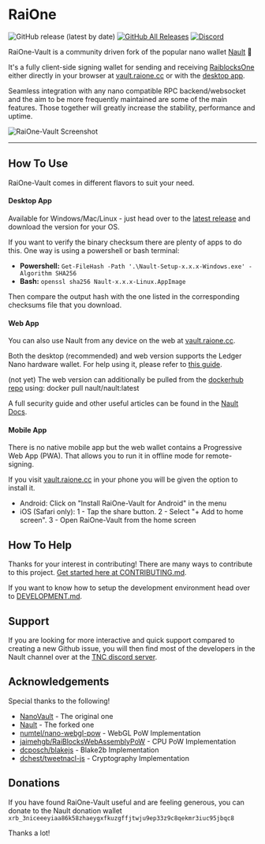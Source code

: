 # RaiOne

![GitHub release (latest by date)](https://img.shields.io/github/v/release/raiblocksone/raione-vault)
[![GitHub All Releases](https://img.shields.io/github/downloads/raiblocksone/raione-vault/total)](https://github.com/raiblocksone/raione-vault/releases/latest)
[![Discord](https://img.shields.io/badge/discord-join%20chat-orange.svg?logo=discord&color=7289DA)](https://discord.gg/RRMh2s8ZWT)

RaiOne-Vault is a community driven fork of the popular nano wallet [Nault](https://github.com/nault/nault) 💙

It's a fully client-side signing wallet for sending and receiving [RaiblocksOne](https://github.com/raiblocksone/raiblocksone-node/) either directly in your browser at [vault.raione.cc](https://vault.raione.cc) or with the [desktop app](https://github.com/raiblocksone/raione-vault/releases/latest).

Seamless integration with any nano compatible RPC backend/websocket and the aim to be more frequently maintained are some of the main features. Those together will greatly increase the stability, performance and uptime.

![RaiOne-Vault Screenshot](/src/assets/img/preview.png)
___

## How To Use
RaiOne-Vault comes in different flavors to suit your need.
#### Desktop App
Available for Windows/Mac/Linux - just head over to the [latest release](https://github.com/raiblocksone/raiblocksone-node/releases/latest) and download the version for your OS.

If you want to verify the binary checksum there are plenty of apps to do this. One way is using a powershell or bash terminal:

* **Powershell:** `Get-FileHash -Path '.\Nault-Setup-x.x.x-Windows.exe' -Algorithm SHA256`
* **Bash:** `openssl sha256 Nault-x.x.x-Linux.AppImage`

Then compare the output hash with the one listed in the corresponding checksums file that you download.

#### Web App
You can also use Nault from any device on the web at [vault.raione.cc](https://vault.raione.cc).

Both the desktop (recommended) and web version supports the Ledger Nano hardware wallet. For help using it, please refer to [this guide](https://docs.nault.cc/2020/08/04/ledger-guide.html).

(not yet) The web version can additionally be pulled from the [dockerhub repo](https://hub.docker.com/r/nault/nault) using: docker pull nault/nault:latest

A full security guide and other useful articles can be found in the [Nault Docs](https://docs.nault.cc).

#### Mobile App
There is no native mobile app but the web wallet contains a Progressive Web App (PWA). That allows you to run it in offline mode for remote-signing.

If you visit [vault.raione.cc](https://vault.raione.cc) in your phone you will be given the option to install it.

* Android: Click on "Install RaiOne-Vault for Android" in the menu
* iOS (Safari only): 1 - Tap the share button. 2 - Select "+ Add to home screen". 3 - Open RaiOne-Vault from the home screen

## How To Help

Thanks for your interest in contributing! There are many ways to contribute to this project. [Get started here at CONTRIBUTING.md](CONTRIBUTING.md).

If you want to know how to setup the development environment head over to [DEVELOPMENT.md](DEVELOPMENT.md).

## Support

If you are looking for more interactive and quick support compared to creating a new Github issue, you will then find most of the developers in the Nault channel over at the [TNC discord server](https://discord.gg/RRMh2s8ZWT).

## Acknowledgements

Special thanks to the following!

- [NanoVault](https://github.com/cronoh/nanovault) - The original one
- [Nault](https://github.com/nault/nault) - The forked one
- [numtel/nano-webgl-pow](https://github.com/numtel/nano-webgl-pow) - WebGL PoW Implementation
- [jaimehgb/RaiBlocksWebAssemblyPoW](https://github.com/jaimehgb/RaiBlocksWebAssemblyPoW) - CPU PoW Implementation
- [dcposch/blakejs](https://github.com/dcposch/blakejs) - Blake2b Implementation
- [dchest/tweetnacl-js](https://github.com/dchest/tweetnacl-js) - Cryptography Implementation

## Donations

If you have found RaiOne-Vault useful and are feeling generous, you can donate to the Nault donation wallet
`xrb_3niceeeyiaa86k58zhaeygxfkuzgffjtwju9ep33z9c8qekmr3iuc95jbqc8`

Thanks a lot!
